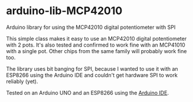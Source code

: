 # arduino-lib-MCP42010
Arduino library for using the MCP42010 digital potentiometer with SPI

This simple class makes it easy to use an MCP42010 digital potentiometer with 2 pots. It's also tested and confirmed to work fine with an MCP41010 with a single pot. Other chips from the same family will probably work fine too.

The library uses bit banging for SPI, because I wanted to use it with an ESP8266 using the Arduino IDE and couldn't get hardware SPI to work reliably (yet).

Tested on an Arduino UNO and an ESP8266 using the [Arduino IDE](https://github.com/esp8266/Arduino).
